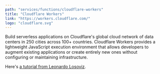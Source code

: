 ```yaml
---
path: "services/functions/cloudflare-workers"
title: "Cloudflare Workers"
link: "https://workers.cloudflare.com/"
logo: "cloudflare.svg"
---
```


Build serverless applications on Cloudflare's global cloud network of data centers in 250 cities across 100+ countries. Cloudflare Workers provides a lightweight JavaScript execution environment that allows developers to augment existing applications or create entirely new ones without configuring or maintaining infrastructure.

Here's <a href="https://www.smashingmagazine.com/2019/04/cloudflare-workers-serverless/">a tutorial from Leonardo Losoviz</a>.
